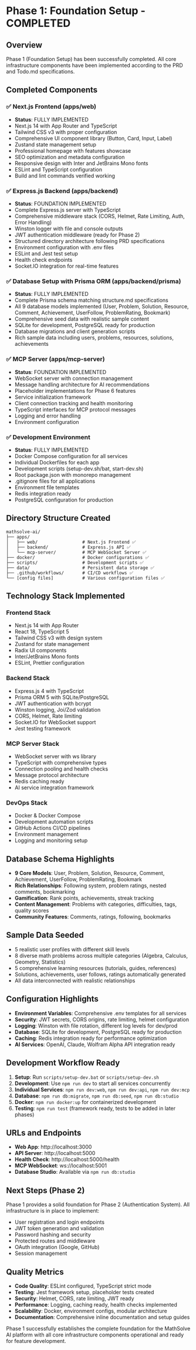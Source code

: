 # Phase 1: Foundation Setup - COMPLETED

## Overview
Phase 1 (Foundation Setup) has been successfully completed. All core infrastructure components have been implemented according to the PRD and Todo.md specifications.

## Completed Components

### ✅ Next.js Frontend (apps/web)
- **Status**: FULLY IMPLEMENTED
- Next.js 14 with App Router and TypeScript
- Tailwind CSS v3 with proper configuration
- Comprehensive UI component library (Button, Card, Input, Label)
- Zustand state management setup
- Professional homepage with features showcase
- SEO optimization and metadata configuration
- Responsive design with Inter and JetBrains Mono fonts
- ESLint and TypeScript configuration
- Build and lint commands verified working

### ✅ Express.js Backend (apps/backend)
- **Status**: FOUNDATION IMPLEMENTED
- Complete Express.js server with TypeScript
- Comprehensive middleware stack (CORS, Helmet, Rate Limiting, Auth, Error Handling)
- Winston logger with file and console outputs
- JWT authentication middleware (ready for Phase 2)
- Structured directory architecture following PRD specifications
- Environment configuration with .env files
- ESLint and Jest test setup
- Health check endpoints
- Socket.IO integration for real-time features

### ✅ Database Setup with Prisma ORM (apps/backend/prisma)
- **Status**: FULLY IMPLEMENTED
- Complete Prisma schema matching structure.md specifications
- All 9 database models implemented (User, Problem, Solution, Resource, Comment, Achievement, UserFollow, ProblemRating, Bookmark)
- Comprehensive seed data with realistic sample content
- SQLite for development, PostgreSQL ready for production
- Database migrations and client generation scripts
- Rich sample data including users, problems, resources, solutions, achievements

### ✅ MCP Server (apps/mcp-server)
- **Status**: FOUNDATION IMPLEMENTED
- WebSocket server with connection management
- Message handling architecture for AI recommendations
- Placeholder implementations for Phase 6 features
- Service initialization framework
- Client connection tracking and health monitoring
- TypeScript interfaces for MCP protocol messages
- Logging and error handling
- Environment configuration

### ✅ Development Environment
- **Status**: FULLY IMPLEMENTED
- Docker Compose configuration for all services
- Individual Dockerfiles for each app
- Development scripts (setup-dev.sh/bat, start-dev.sh)
- Root package.json with monorepo management
- .gitignore files for all applications
- Environment file templates
- Redis integration ready
- PostgreSQL configuration for production

## Directory Structure Created
```
mathsolve-ai/
├── apps/
│   ├── web/                 # Next.js Frontend ✅
│   ├── backend/             # Express.js API ✅
│   └── mcp-server/          # MCP WebSocket Server ✅
├── docker/                  # Docker configurations ✅
├── scripts/                 # Development scripts ✅
├── data/                    # Persistent data storage ✅
├── .github/workflows/       # CI/CD workflows ✅
└── [config files]           # Various configuration files ✅
```

## Technology Stack Implemented

### Frontend Stack
- Next.js 14 with App Router
- React 18, TypeScript 5
- Tailwind CSS v3 with design system
- Zustand for state management
- Radix UI components
- Inter/JetBrains Mono fonts
- ESLint, Prettier configuration

### Backend Stack
- Express.js 4 with TypeScript
- Prisma ORM 5 with SQLite/PostgreSQL
- JWT authentication with bcrypt
- Winston logging, Joi/Zod validation
- CORS, Helmet, Rate limiting
- Socket.IO for WebSocket support
- Jest testing framework

### MCP Server Stack
- WebSocket server with ws library
- TypeScript with comprehensive types
- Connection pooling and health checks
- Message protocol architecture
- Redis caching ready
- AI service integration framework

### DevOps Stack
- Docker & Docker Compose
- Development automation scripts
- GitHub Actions CI/CD pipelines
- Environment management
- Logging and monitoring setup

## Database Schema Highlights
- **9 Core Models**: User, Problem, Solution, Resource, Comment, Achievement, UserFollow, ProblemRating, Bookmark
- **Rich Relationships**: Following system, problem ratings, nested comments, bookmarking
- **Gamification**: Rank points, achievements, streak tracking
- **Content Management**: Problems with categories, difficulties, tags, quality scores
- **Community Features**: Comments, ratings, following, bookmarks

## Sample Data Seeded
- 5 realistic user profiles with different skill levels
- 8 diverse math problems across multiple categories (Algebra, Calculus, Geometry, Statistics)
- 5 comprehensive learning resources (tutorials, guides, references)
- Solutions, achievements, user follows, ratings automatically generated
- All data interconnected with realistic relationships

## Configuration Highlights
- **Environment Variables**: Comprehensive .env templates for all services
- **Security**: JWT secrets, CORS origins, rate limiting, helmet configuration
- **Logging**: Winston with file rotation, different log levels for dev/prod
- **Database**: SQLite for development, PostgreSQL ready for production
- **Caching**: Redis integration ready for performance optimization
- **AI Services**: OpenAI, Claude, Wolfram Alpha API integration ready

## Development Workflow Ready
1. **Setup**: Run `scripts/setup-dev.bat` or `scripts/setup-dev.sh`
2. **Development**: Use `npm run dev` to start all services concurrently
3. **Individual Services**: `npm run dev:web`, `npm run dev:api`, `npm run dev:mcp`
4. **Database**: `npm run db:migrate`, `npm run db:seed`, `npm run db:studio`
5. **Docker**: `npm run docker:up` for containerized development
6. **Testing**: `npm run test` (framework ready, tests to be added in later phases)

## URLs and Endpoints
- **Web App**: http://localhost:3000
- **API Server**: http://localhost:5000
- **Health Check**: http://localhost:5000/health
- **MCP WebSocket**: ws://localhost:5001
- **Database Studio**: Available via `npm run db:studio`

## Next Steps (Phase 2)
Phase 1 provides a solid foundation for Phase 2 (Authentication System). All infrastructure is in place to implement:
- User registration and login endpoints
- JWT token generation and validation
- Password hashing and security
- Protected routes and middleware
- OAuth integration (Google, GitHub)
- Session management

## Quality Metrics
- **Code Quality**: ESLint configured, TypeScript strict mode
- **Testing**: Jest framework setup, placeholder tests created
- **Security**: Helmet, CORS, rate limiting, JWT ready
- **Performance**: Logging, caching ready, health checks implemented
- **Scalability**: Docker, environment configs, modular architecture
- **Documentation**: Comprehensive inline documentation and setup guides

Phase 1 successfully establishes the complete foundation for the MathSolve AI platform with all core infrastructure components operational and ready for feature development.
